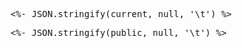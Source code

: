 <pre><%- JSON.stringify(current, null, '\t') %></pre>
<pre><%- JSON.stringify(public, null, '\t') %></pre>